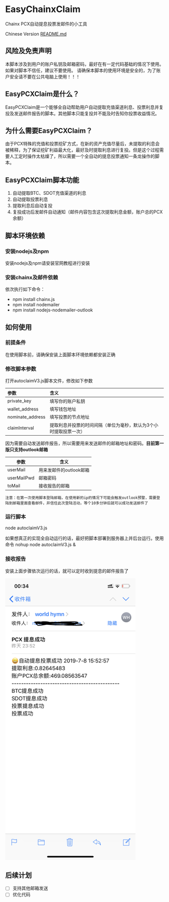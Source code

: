 # EasyChainxClaim
Chainx PCX自动提息投票发邮件的小工具

Chinese Version [README.md]()

## 风险及免责声明
本脚本涉及到用户的账户私钥及邮箱密码，最好在有一定代码基础的情况下使用。如果对脚本不信任，建议不要使用。
请确保本脚本的使用环境是安全的，为了账户安全请不要在公共电脑上使用！！！

## EasyPCXClaim是什么？
EasyPCXClaim是一个能够全自动帮助用户自动提取充值渠道利息、投票利息并复投及发送邮件报告的脚本。其他脚本只能复投并不能及时告知你投票收益情况。

## 为什么需要EasyPCXClaim？
由于PCX特殊的充值和投票挖矿方式，在新的资产充值尽量后，未提取的利息会被稀释，为了保证挖矿利益最大化，最好及时提取利息进行复投。但是这个过程需要人工定时操作太枯燥了，所以需要一个全自动的提息投票通知一条龙操作的脚本。

## EasyPCXClaim脚本功能
1. 自动提取BTC、SDOT充值渠道的利息
2. 自动提取投票利息
3. 提取利息后自动复投
4. 复投成功后发邮件自动通知（邮件内容包含这次提取利息金额，账户总的PCX余额）

## 脚本环境依赖
### 安装nodejs及npm
安装nodejs及npm请安装官网教程进行安装

### 安装chainx及邮件依赖
依次执行如下命令：
* npm install chainx.js
* npm install nodemailer
* npm install nodejs-nodemailer-outlook

## 如何使用

### 前提条件
在使用脚本前，请确保安装上面脚本环境依赖都安装正确

### 修改脚本参数
打开autoclaimV3.js脚本文件，修改如下参数

|   参数                 | 含义 |
| :---         | :--- |
| private_key           |  填写你的账户私钥 |
| wallet_address        |  填写钱包地址 |
| nominate_address      |  填写投票的节点地址 |
| claimInterval         |  提取利息并投票的时间间隔（单位为毫秒，默认为3个小时提取投票一次） |

因为需要自动发送邮件报告，所以需要用来发送邮件的邮箱地址和密码。**目前第一版只支持outlook邮箱**

|   参数                 | 含义 |
| -------------         | --- |
| userMail           |  用来发邮件的outlook邮箱 |
| userMailPwd        |  邮箱密码 |
| toMail             |  接收报告的邮箱 |


``
注意：在第一次使用脚本登陆邮箱，在使用新的ip的情况下可能会触发outlook预警，需要登陆到邮箱里面查看邮件，并信任此次登陆活动，等个10多分钟后就可以成功发送邮件了
``

### 运行脚本
node autoclaimV3.js

如果想真正的实现全自动运行的话，最好把脚本部署到服务器上并后台运行。使用命令
nohup node autoclaimV3.js &

### 接收报告
安装上面步骤依次运行的话，就可以定时收到提息的邮件报告了

<img src="https://github.com/nziyouren/EasyChainxClaim/blob/master/img/send_success.png" alt="Drawing" width="414px" height="896px" />

## 后续计划
* [ ] 支持其他邮箱发送
* [ ] 优化代码
